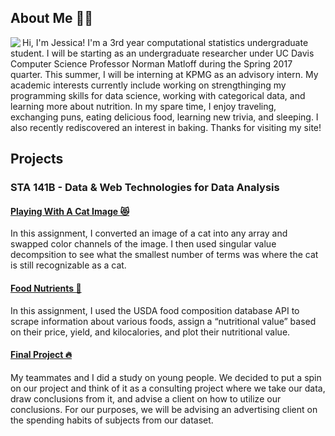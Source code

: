 ## About Me 💁🏻

<img align="left" src="https://jessicatsoi.github.io/assets/images/profilecircle.jpeg">

Hi, I'm Jessica! I'm a 3rd year computational statistics undergraduate student. I will be starting as an undergraduate researcher under UC Davis Computer Science Professor Norman Matloff during the Spring 2017 quarter. This summer, I will be interning at KPMG as an advisory intern. My academic interests currently include working on strengthinging my programming skills for data science, working with categorical data, and learning more about nutrition. In my spare time, I enjoy traveling, exchanging puns, eating delicious food, learning new trivia, and sleeping. I also recently rediscovered an interest in baking. 
Thanks for visiting my site!



## Projects

### STA 141B - Data & Web Technologies for Data Analysis

#### [Playing With A Cat Image 😻](STA141B/Assignment2/)

In this assignment, I converted an image of a cat into any array and swapped color channels of the image. I then used singular value decompsition to see what the smallest number of terms was where the cat is still recognizable as a cat. 

#### [Food Nutrients 🍎](STA141B/Assignment4/)

In this assignment, I used the USDA food composition database API to scrape information about various foods, assign a “nutritional value” based on their price, yield, and kilocalories, and plot their nutritional value.

#### [Final Project 🔥](STA141B/FinalProject/)

My teammates and I did a study on young people. We decided to put a spin on our project and think of it as a consulting project where we take our data, draw conclusions from it, and advise a client on how to utilize our conclusions. For our purposes, we will be advising an advertising client on the spending habits of subjects from our dataset.

